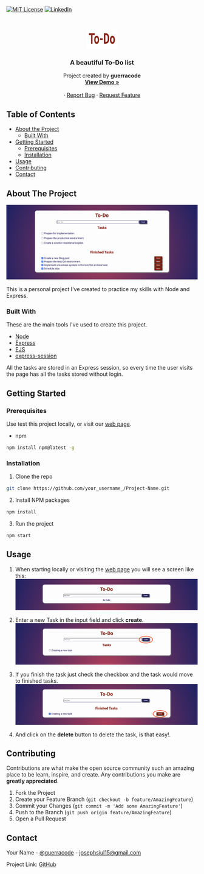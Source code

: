[![MIT License][license-shield]][license-url]
[![LinkedIn][linkedin-shield]][linkedin-url]

<!-- PROJECT LOGO -->
<br />
<p align="center">
  <a href="https://github.com/othneildrew/Best-README-Template">
    <img src="./static/images/logo.png" alt="Logo" width="80" height="50">
  </a>

  <h3 align="center">A beautiful To-Do list</h3>

  <p align="center">
    Project created by <strong> guerracode </strong>
    <br />
    <a href="https://to-do-guerracode.herokuapp.com/"><strong>View Demo »</strong></a>
    <br />
    <br />
    ·
    <a href="https://github.com/guerracode/To-Do/issues">Report Bug</a>
    ·
    <a href="https://github.com/guerracode/To-Do/issues">Request Feature</a>
  </p>
</p>

<!-- TABLE OF CONTENTS -->

## Table of Contents

- [About the Project](#about-the-project)
  - [Built With](#built-with)
- [Getting Started](#getting-started)
  - [Prerequisites](#prerequisites)
  - [Installation](#installation)
- [Usage](#usage)
- [Contributing](#contributing)
- [Contact](#contact)

<!-- ABOUT THE PROJECT -->

## About The Project

[![Product Name Screen Shot][product-screenshot]](./static/images/start.png)

This is a personal project I've created to practice my skills with Node and Express.

### Built With

These are the main tools I've used to create this project.

- [Node](https://nodejs.org/en/)
- [Express](https://expressjs.com/)
- [EJS](https://ejs.co/)
- [express-session](https://www.npmjs.com/package/express-session)

All the tasks are stored in an Express session, so every time the user visits the page has all the tasks stored without login.

<!-- GETTING STARTED -->

## Getting Started

### Prerequisites

Use test this project locally, or visit our [web page](https://to-do-guerracode.herokuapp.com/).

- npm

```sh
npm install npm@latest -g
```

### Installation

1. Clone the repo

```sh
git clone https://github.com/your_username_/Project-Name.git
```

2. Install NPM packages

```sh
npm install
```

3. Run the project

```sh
npm start
```

<!-- USAGE EXAMPLES -->

## Usage

1. When starting locally or visiting the [web page](https://to-do-guerracode.herokuapp.com/) you will see a screen like this:
   ![](./static/images/start.png)

2. Enter a new Task in the input field and click **create**.
   ![](./static/images/task.png)

3. If you finish the task just check the checkbox and the task would move to finished tasks.
   ![](./static/images/taskFinished.png)

4. And click on the **delete** button to delete the task, is that easy!.

<!-- CONTACT -->

<!-- CONTRIBUTING -->

## Contributing

Contributions are what make the open source community such an amazing place to be learn, inspire, and create. Any contributions you make are **greatly appreciated**.

1. Fork the Project
2. Create your Feature Branch (`git checkout -b feature/AmazingFeature`)
3. Commit your Changes (`git commit -m 'Add some AmazingFeature'`)
4. Push to the Branch (`git push origin feature/AmazingFeature`)
5. Open a Pull Request

## Contact

Your Name - [@guerracode](https://twitter.com/guerracode) - josephsiul15@gmail.com

Project Link: [GitHub](https://github.com/guerracode/To-Do)

<!-- LINKS -->

[license-shield]: https://img.shields.io/github/license/othneildrew/Best-README-Template.svg?style=flat-square
[license-url]: https://github.com/guerracode/To-Do/blob/master/LICENSE
[linkedin-shield]: https://img.shields.io/badge/-LinkedIn-black.svg?style=flat-square&logo=linkedin&colorB=555
[linkedin-url]: https://www.linkedin.com/in/jose-luis-chavez/
[product-screenshot]: ./static/images/example.png
